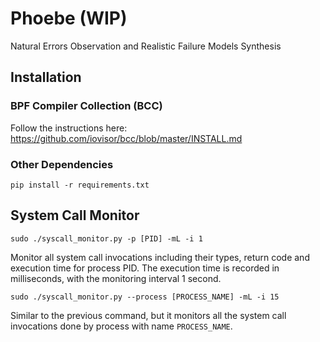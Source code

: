 # Phoebe (WIP)

Natural Errors Observation and Realistic Failure Models Synthesis

## Installation

### BPF Compiler Collection (BCC)
Follow the instructions here: https://github.com/iovisor/bcc/blob/master/INSTALL.md

### Other Dependencies
```
pip install -r requirements.txt
```

## System Call Monitor
```
sudo ./syscall_monitor.py -p [PID] -mL -i 1
```
Monitor all system call invocations including their types, return code and execution time for process PID. The execution time is recorded in milliseconds, with the monitoring interval 1 second.

```
sudo ./syscall_monitor.py --process [PROCESS_NAME] -mL -i 15
```
Similar to the previous command, but it monitors all the system call invocations done by process with name `PROCESS_NAME`.
